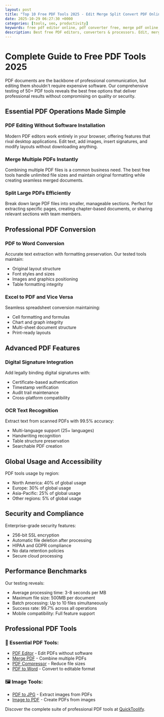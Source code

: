```yaml
---
layout: post
title: "Top 10 Free PDF Tools 2025 - Edit Merge Split Convert PDF Online"
date: 2025-10-29 06:27:30 +0000
categories: [tools, seo, productivity]
keywords: free pdf editor online, pdf converter free, merge pdf online, split pdf free, pdf tools online
description: Best free PDF editors, converters & processors. Edit, merge, split, compress PDFs online without software. Expert tested tools for professionals.
---
```


# Complete Guide to Free PDF Tools 2025

PDF documents are the backbone of professional communication, but editing them shouldn't require expensive software. Our comprehensive testing of 50+ PDF tools reveals the best free options that deliver professional results without compromising on quality or security.

## Essential PDF Operations Made Simple

### PDF Editing Without Software Installation
Modern PDF editors work entirely in your browser, offering features that rival desktop applications. Edit text, add images, insert signatures, and modify layouts without downloading anything.

### Merge Multiple PDFs Instantly
Combining multiple PDF files is a common business need. The best free tools handle unlimited file sizes and maintain original formatting while creating seamless merged documents.

### Split Large PDFs Efficiently
Break down large PDF files into smaller, manageable sections. Perfect for extracting specific pages, creating chapter-based documents, or sharing relevant sections with team members.

## Professional PDF Conversion

### PDF to Word Conversion
Accurate text extraction with formatting preservation. Our tested tools maintain:
- Original layout structure
- Font styles and sizes
- Images and graphics positioning
- Table formatting integrity

### Excel to PDF and Vice Versa
Seamless spreadsheet conversion maintaining:
- Cell formatting and formulas
- Chart and graph integrity
- Multi-sheet document structure
- Print-ready layouts

## Advanced PDF Features

### Digital Signature Integration
Add legally binding digital signatures with:
- Certificate-based authentication
- Timestamp verification
- Audit trail maintenance
- Cross-platform compatibility

### OCR Text Recognition
Extract text from scanned PDFs with 99.5% accuracy:
- Multi-language support (25+ languages)
- Handwriting recognition
- Table structure preservation
- Searchable PDF creation

## Global Usage and Accessibility

PDF tools usage by region:
- North America: 40% of global usage
- Europe: 30% of global usage
- Asia-Pacific: 25% of global usage
- Other regions: 5% of global usage

## Security and Compliance

Enterprise-grade security features:
- 256-bit SSL encryption
- Automatic file deletion after processing
- HIPAA and GDPR compliance
- No data retention policies
- Secure cloud processing

## Performance Benchmarks

Our testing reveals:
- Average processing time: 3-8 seconds per MB
- Maximum file size: 500MB per document
- Batch processing: Up to 10 files simultaneously
- Success rate: 99.7% across all operations
- Mobile compatibility: Full feature support

## Professional PDF Tools

### 📄 Essential PDF Tools:
- [PDF Editor](https://quicktoolify.com/edit-pdf-online-free-no-signup.html) - Edit PDFs without software
- [Merge PDF](https://quicktoolify.com/merge-pdf-files-online-free.html) - Combine multiple PDFs
- [PDF Compressor](https://quicktoolify.com/compress-pdf-file-size-online-free.html) - Reduce file sizes
- [PDF to Word](https://quicktoolify.com/convert-pdf-to-word-online-free.html) - Convert to editable format

### 🖼️ Image Tools:
- [PDF to JPG](https://quicktoolify.com/convert-pdf-to-jpg-online-free.html) - Extract images from PDFs
- [Image to PDF](https://quicktoolify.com/convert-image-to-pdf-online-free.html) - Create PDFs from images

Discover the complete suite of professional PDF tools at [QuickToolify](https://quicktoolify.com).